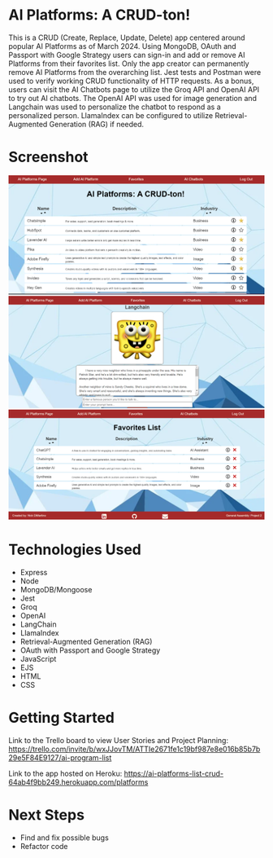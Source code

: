 # AI Platforms: A CRUD-ton!
This is a CRUD (Create, Replace, Update, Delete) app centered around popular AI Platforms as of March 2024. Using MongoDB, OAuth and Passport with Google Strategy users can sign-in and add or remove AI Platforms from their favorites list.  Only the app creator can permanently remove AI Platforms from the overarching list.  Jest tests and Postman were used to verify working CRUD functionality of HTTP requests.  As a bonus, users can visit the AI Chatbots page to utilize the Groq API and OpenAI API to try out AI chatbots.  The OpenAI API was used for image generation and Langchain was used to personalize the chatbot to respond as a personalized person.  LlamaIndex can be configured to utilize Retrieval-Augmented Generation (RAG) if needed.

# Screenshot

<img src="./imgs/front-page.png">
<img src="./imgs/chatbot-page.png">
<img src="./imgs/favorites-page.png">

# Technologies Used

- Express
- Node
- MongoDB/Mongoose
- Jest
- Groq
- OpenAI
- LangChain
- LlamaIndex
- Retrieval-Augmented Generation (RAG)
- OAuth with Passport and Google Strategy
- JavaScript
- EJS
- HTML
- CSS

# Getting Started

Link to the Trello board to view User Stories and Project Planning:
https://trello.com/invite/b/wxJJovTM/ATTIe2671fe1c19bf987e8e016b85b7b29e5F84E9127/ai-program-list

Link to the app hosted on Heroku:
https://ai-platforms-list-crud-64ab4f9bb249.herokuapp.com/platforms

# Next Steps

- Find and fix possible bugs
- Refactor code
